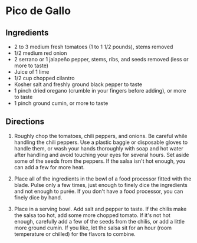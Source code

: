 # Pico de Gallo

## Ingredients

- 2 to 3 medium fresh tomatoes (1 to 1 1/2 pounds), stems removed
- 1/2 medium red onion
- 2 serrano or 1 jalapeño pepper, stems, ribs, and seeds removed (less or more to taste)
- Juice of 1 lime
- 1/2 cup chopped cilantro
- Kosher salt and freshly ground black pepper to taste
- 1 pinch dried oregano (crumble in your fingers before adding), or more to taste
- 1 pinch ground cumin, or more to taste

## Directions

1. Roughly chop the tomatoes, chili peppers, and onions. Be careful while handling the chili peppers. Use a plastic baggie or disposable gloves to handle them, or wash your hands thoroughly with soap and hot water after handling and avoid touching your eyes for several hours. Set aside some of the seeds from the peppers. If the salsa isn't hot enough, you can add a few for more heat.

2. Place all of the ingredients in the bowl of a food processor fitted with the blade. Pulse only a few times, just enough to finely dice the ingredients and not enough to purée. If you don't have a food processor, you can finely dice by hand.

3. Place in a serving bowl. Add salt and pepper to taste. If the chilis make the salsa too hot, add some more chopped tomato. If it's not hot enough, carefully add a few of the seeds from the chilis, or add a little more ground cumin. If you like, let the salsa sit for an hour (room temperature or chilled) for the flavors to combine.
